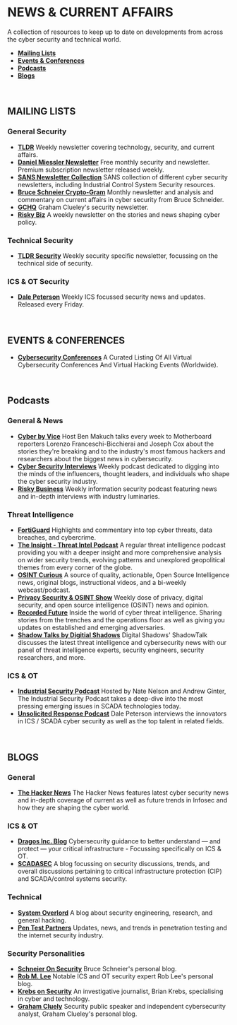 # NEWS & CURRENT AFFAIRS
A collection of resources to keep up to date on developments from across the cyber security and technical world.

- [**Mailing Lists**](#mailing)
- [**Events & Conferences**](#events)
- [**Podcasts**](#podcast)
- [**Blogs**](#blog)
<br/>

<a name="mailing"></a>
## MAILING LISTS
### General Security
* [**TLDR**](https://www.tldrnewsletter.com/) Weekly newsletter covering technology, security, and current affairs. 
* [**Daniel Miessler Newsletter**](https://danielmiessler.com/) Free monthly security and newsletter. Premium subscription newsletter released weekly. 
* [**SANS Newsletter Collection**](https://www.sans.org/newsletters/) SANS collection of different cyber security newsletters, including Industrial Control System Security resources. 
* [**Bruce Schneier Crypto-Gram**](https://www.schneier.com/crypto-gram/subscribe/) Monthly newsletter and analysis and commentary on current affairs in cyber security from Bruce Schneider. 
* [**GCHQ**](https://grahamcluley.com/gchq-newsletter/) Graham Clueley's security newsletter. 
* [**Risky Biz**](https://srslyriskybiz.substack.com/subscribe) A weekly newsletter on the stories and news shaping cyber policy.

### Technical Security
* [**TLDR Security**](https://tldrsec.com/newsletter/) Weekly security specific newsletter, focussing on the technical side of security. 

### ICS & OT Security
* [**Dale Peterson**](https://dale-peterson.com/digital-bond-archives/) Weekly ICS focussed security news and updates. Released every Friday. 
<br/>

<a name="events"></a>
## EVENTS & CONFERENCES
* [**Cybersecurity Conferences**](https://infosec-conferences.com/) A Curated Listing Of All Virtual Cybersecurity Conferences And Virtual Hacking Events (Worldwide). 
<br/>

<a name="podcast"></a>
## Podcasts 
### General & News
* [**Cyber by Vice**](https://www.vice.com/en/topic/cyber-podcast) Host Ben Makuch talks every week to Motherboard reporters Lorenzo Franceschi-Bicchierai and Joseph Cox about the stories they're breaking and to the industry's most famous hackers and researchers about the biggest news in cybersecurity.
* [**Cyber Security Interviews**](https://cybersecurityinterviews.com/) Weekly podcast dedicated to digging into the minds of the influencers, thought leaders, and individuals who shape the cyber security industry.
* [**Risky Business**](https://risky.biz/) Weekly information security podcast featuring news and in-depth interviews with industry luminaries.

### Threat Intelligence
* [**FortiGuard**](https://www.fortiguard.com/podcasts) Highlights and commentary into top cyber threats, data breaches, and cybercrime.
* [**The Insight - Threat Intel Podcast**](https://landing.intelligencefusion.co.uk/threat-intelligence-podcast-yellowhammer-brexit) A regular threat intelligence podcast providing you with a deeper insight and more comprehensive analysis on wider security trends, evolving patterns and unexplored geopolitical themes from every corner of the globe.
* [**OSINT Curious**](https://osintcurio.us/) A source of quality, actionable, Open Source Intelligence news, original blogs, instructional videos, and a bi-weekly webcast/podcast.
* [**Privacy Security & OSINT Show**](https://inteltechniques.com/podcast.html) Weekly dose of privacy, digital security, and open source intelligence (OSINT) news and opinion.
* [**Recorded Future**](https://www.recordedfuture.com/resources/podcast/) Inside the world of cyber threat intelligence. Sharing stories from the trenches and the operations floor as well as giving you updates on established and emerging adversaries.
* [**Shadow Talks by Digitial Shadows**](https://resources.digitalshadows.com/threat-intelligence-podcast-shadowtalk) Digital Shadows' ShadowTalk discusses the latest threat intelligence and cybersecurity news with our panel of threat intelligence experts, security engineers, security researchers, and more.

### ICS & OT
* [**Industrial Security Podcast**](https://waterfall-security.com/scada-security/podcasts-on-ics-cybersecurity/) Hosted by Nate Nelson and Andrew Ginter, The Industrial Security Podcast takes a deep-dive into the most pressing emerging issues in SCADA technologies today. 
* [**Unsolicited Response Podcas‪t‬**](https://dale-peterson.com/podcast-2/) Dale Peterson interviews the innovators in ICS / SCADA cyber security as well as the top talent in related fields. 
<br/>

<a name="blog"></a>
## BLOGS 
### General
* [**The Hacker News**](https://thehackernews.com/) The Hacker News features latest cyber security news and in-depth coverage of current as well as future trends in Infosec and how they are shaping the cyber world. 

### ICS & OT
* [**Dragos Inc. Blog**](https://dragos.com/blog/) Cybersecurity guidance to better understand — and protect — your critical infrastructure - Focussing specifically on ICS & OT.
* [**SCADASEC**](https://scadamag.infracritical.com/) A blog focussing on security discussions, trends, and overall discussions pertaining to critical infrastructure protection (CIP) and SCADA/control systems security. 

### Technical
* [**System Overlord**](https://systemoverlord.com/) A blog about security engineering, research, and general hacking. 
* [**Pen Test Partners**](https://www.pentestpartners.com/security-blog/) Updates, news, and trends in penetration testing and the internet security industry.

### Security Personalities
* [**Schneier On Security**](https://www.schneier.com/) Bruce Schneier's personal blog. 
* [**Rob M. Lee**](https://www.robertmlee.org/blog/) Notable ICS and OT security expert Rob Lee's personal blog. 
* [**Krebs on Security**](https://krebsonsecurity.com/) An investigative journalist, Brian Krebs, specialising in cyber and technology. 
* [**Graham Cluely**](https://grahamcluley.com/) Security public speaker and independent cybersecurity analyst, Graham Clueley's personal blog. 




